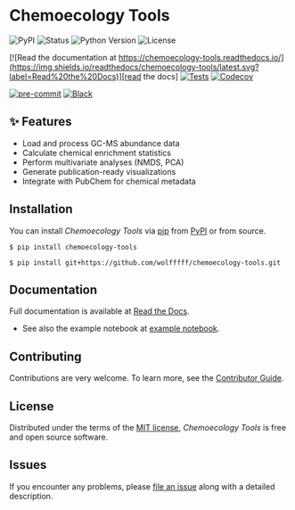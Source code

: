 # Chemoecology Tools

![PyPI](https://img.shields.io/pypi/v/chemoecology-tools.svg)
![Status](https://img.shields.io/pypi/status/chemoecology-tools.svg)
![Python Version](https://img.shields.io/pypi/pyversions/chemoecology-tools)
![License](https://img.shields.io/pypi/l/chemoecology-tools)

[![Read the documentation at https://chemoecology-tools.readthedocs.io/](https://img.shields.io/readthedocs/chemoecology-tools/latest.svg?label=Read%20the%20Docs)][read the docs]
[![Tests](https://github.com/wolfffff/chemoecology-tools/workflows/Tests/badge.svg)][tests]
[![Codecov](https://codecov.io/gh/wolfffff/chemoecology-tools/branch/main/graph/badge.svg)][codecov]

[![pre-commit](https://img.shields.io/badge/pre--commit-enabled-brightgreen?logo=pre-commit&logoColor=white)][pre-commit]
[![Black](https://img.shields.io/badge/code%20style-black-000000.svg)][black]

[pypi_]: https://pypi.org/project/chemoecology-tools/
[status]: https://pypi.org/project/chemoecology-tools/
[python version]: https://pypi.org/project/chemoecology-tools
[read the docs]: https://chemoecology-tools.readthedocs.io/
[tests]: https://github.com/wolfffff/chemoecology-tools/actions?workflow=Tests
[codecov]: https://app.codecov.io/gh/wolfffff/chemoecology-tools
[pre-commit]: https://github.com/pre-commit/pre-commit
[black]: https://github.com/psf/black

## ✨ Features

- Load and process GC-MS abundance data
- Calculate chemical enrichment statistics
- Perform multivariate analyses (NMDS, PCA)
- Generate publication-ready visualizations
- Integrate with PubChem for chemical metadata

## Installation

You can install _Chemoecology Tools_ via [pip](https://pip.pypa.io/) from [PyPI](https://pypi.org/project/chemoecology-tools/) or from source.

```console
$ pip install chemoecology-tools
```

```console
$ pip install git+https://github.com/wolfffff/chemoecology-tools.git
```

## Documentation

Full documentation is available at [Read the Docs](https://chemoecology-tools.readthedocs.io/).

- See also the example notebook at [example notebook](https://github.com/wolfffff/chemoecology-tools/blob/main/docs/notebooks/example.ipynb).

## Contributing

Contributions are very welcome.
To learn more, see the [Contributor Guide](https://github.com/wolfffff/chemoecology-tools/blob/main/CONTRIBUTING.md).

## License

Distributed under the terms of the [MIT license](https://github.com/wolfffff/chemoecology-tools/blob/main/LICENSE),
_Chemoecology Tools_ is free and open source software.

## Issues

If you encounter any problems,
please [file an issue](https://github.com/wolfffff/chemoecology-tools/issues) along with a detailed description.

<!-- github-only -->
